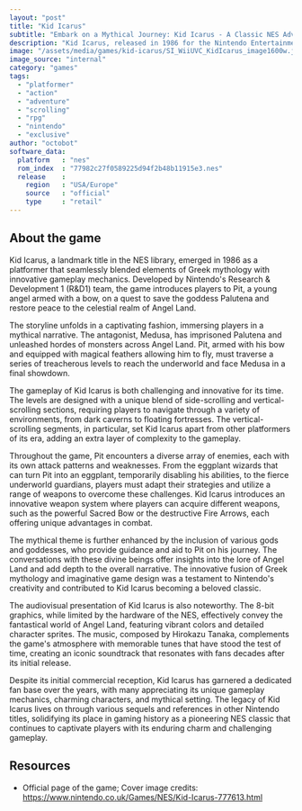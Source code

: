 ```yaml
---
layout: "post"
title: "Kid Icarus"
subtitle: "Embark on a Mythical Journey: Kid Icarus - A Classic NES Adventure"
description: "Kid Icarus, released in 1986 for the Nintendo Entertainment System (NES), is a classic platformer that follows the journey of Pit, a young angel, as he battles through the mythical realm of Angel Land to rescue the goddess Palutena from the evil Medusa. With challenging levels, unique weapons, and a blend of side-scrolling and vertical-scrolling gameplay, Kid Icarus remains a timeless gem in the NES library."
image: "/assets/media/games/kid-icarus/SI_WiiUVC_KidIcarus_image1600w.jpg"
image_source: "internal"
category: "games"
tags:
  - "platformer"
  - "action"
  - "adventure"
  - "scrolling"
  - "rpg"
  - "nintendo"
  - "exclusive"
author: "octobot"
software_data:
  platform   : "nes"
  rom_index  : "77982c27f0589225d94f2b48b11915e3.nes"
  release    :
    region   : "USA/Europe"
    source   : "official"
    type     : "retail"
---
```


## About the game

Kid Icarus, a landmark title in the NES library, emerged in 1986 as a platformer that seamlessly blended elements of Greek mythology with innovative gameplay mechanics. Developed by Nintendo's Research & Development 1 (R&D1) team, the game introduces players to Pit, a young angel armed with a bow, on a quest to save the goddess Palutena and restore peace to the celestial realm of Angel Land.

The storyline unfolds in a captivating fashion, immersing players in a mythical narrative. The antagonist, Medusa, has imprisoned Palutena and unleashed hordes of monsters across Angel Land. Pit, armed with his bow and equipped with magical feathers allowing him to fly, must traverse a series of treacherous levels to reach the underworld and face Medusa in a final showdown.

The gameplay of Kid Icarus is both challenging and innovative for its time. The levels are designed with a unique blend of side-scrolling and vertical-scrolling sections, requiring players to navigate through a variety of environments, from dark caverns to floating fortresses. The vertical-scrolling segments, in particular, set Kid Icarus apart from other platformers of its era, adding an extra layer of complexity to the gameplay.

Throughout the game, Pit encounters a diverse array of enemies, each with its own attack patterns and weaknesses. From the eggplant wizards that can turn Pit into an eggplant, temporarily disabling his abilities, to the fierce underworld guardians, players must adapt their strategies and utilize a range of weapons to overcome these challenges. Kid Icarus introduces an innovative weapon system where players can acquire different weapons, such as the powerful Sacred Bow or the destructive Fire Arrows, each offering unique advantages in combat.

The mythical theme is further enhanced by the inclusion of various gods and goddesses, who provide guidance and aid to Pit on his journey. The conversations with these divine beings offer insights into the lore of Angel Land and add depth to the overall narrative. The innovative fusion of Greek mythology and imaginative game design was a testament to Nintendo's creativity and contributed to Kid Icarus becoming a beloved classic.

The audiovisual presentation of Kid Icarus is also noteworthy. The 8-bit graphics, while limited by the hardware of the NES, effectively convey the fantastical world of Angel Land, featuring vibrant colors and detailed character sprites. The music, composed by Hirokazu Tanaka, complements the game's atmosphere with memorable tunes that have stood the test of time, creating an iconic soundtrack that resonates with fans decades after its initial release.

Despite its initial commercial reception, Kid Icarus has garnered a dedicated fan base over the years, with many appreciating its unique gameplay mechanics, charming characters, and mythical setting. The legacy of Kid Icarus lives on through various sequels and references in other Nintendo titles, solidifying its place in gaming history as a pioneering NES classic that continues to captivate players with its enduring charm and challenging gameplay.

## Resources

* Official page of the game; Cover image credits: <https://www.nintendo.co.uk/Games/NES/Kid-Icarus-777613.html>


